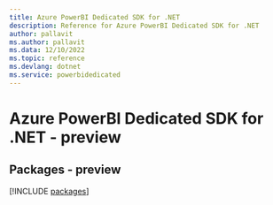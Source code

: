 ```yaml
---
title: Azure PowerBI Dedicated SDK for .NET
description: Reference for Azure PowerBI Dedicated SDK for .NET
author: pallavit
ms.author: pallavit
ms.data: 12/10/2022
ms.topic: reference
ms.devlang: dotnet
ms.service: powerbidedicated
---
```

# Azure PowerBI Dedicated SDK for .NET - preview
## Packages - preview
[!INCLUDE [packages](powerbi-dedicated-index.md)]